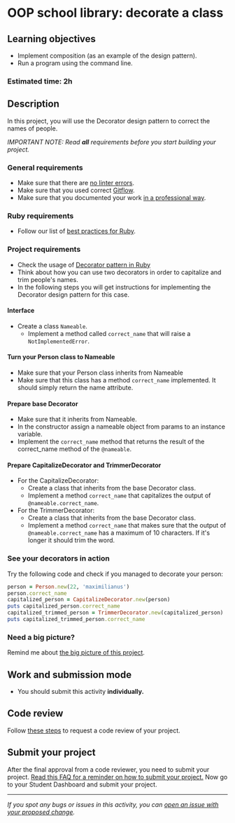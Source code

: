 # OOP school library: decorate a class

## Learning objectives
- Implement composition (as an example of the design pattern).
- Run a program using the command line.

### Estimated time: 2h

## Description
In this project, you will use the Decorator design pattern to correct the names of people.

*IMPORTANT NOTE: Read **all** requirements before you start building your project.*

### General requirements

- Make sure that there are [no linter errors](https://github.com/microverseinc/linters-config).
- Make sure that you used correct [Gitflow](https://github.com/microverseinc/curriculum-transversal-skills/blob/main/git-github/articles/gitflow.md).
- Make sure that you documented your work [in a professional way](https://github.com/microverseinc/curriculum-transversal-skills/blob/main/documentation/articles/professional_repo_rules.md).

### Ruby requirements
- Follow our list of [best practices for Ruby](https://github.com/microverseinc/curriculum-ruby/blob/main/articles/ruby_best_practices.md).

### Project requirements
- Check the usage of [Decorator pattern in Ruby](https://refactoring.guru/design-patterns/decorator/ruby/example#example-0)
- Think about how you can use two decorators in order to capitalize and trim people's names.
- In the following steps you will get instructions for implementing the Decorator design pattern for this case.


#### Interface
- Create a class `Nameable`.
   - Implement a method called `correct_name` that will raise a `NotImplementedError`.

#### Turn your Person class to Nameable
- Make sure that your Person class inherits from Nameable
- Make sure that this class has a method `correct_name` implemented. It should simply return the name attribute.


#### Prepare base Decorator
- Make sure that it inherits from Nameable.
- In the constructor assign a nameable object from params to an instance variable.
- Implement the `correct_name` method that returns the result of the correct_name method of the `@nameable`.


#### Prepare CapitalizeDecorator and TrimmerDecorator
- For the CapitalizeDecorator:
    - Create a class that inherits from the base Decorator class.
    - Implement a method `correct_name` that capitalizes the output of `@nameable.correct_name`.
- For the TrimmerDecorator:
    - Create a class that inherits from the base Decorator class.
    - Implement a method `correct_name` that makes sure that the output of `@nameable.correct_name` has a maximum of 10 characters. If it's longer it should trim the word.

### See your decorators in action
Try the following code and check if you managed to decorate your person:

```ruby
person = Person.new(22, 'maximilianus')
person.correct_name
capitalized_person = CapitalizeDecorator.new(person)
puts capitalized_person.correct_name
capitalized_trimmed_person = TrimmerDecorator.new(capitalized_person)
puts capitalized_trimmed_person.correct_name
```

### Need a big picture?

Remind me about [the big picture of this project](./sneak_peek.md).


## Work and submission mode

- You should submit this activity **individually.**

## Code review

Follow [these steps](https://github.com/microverseinc/curriculum-transversal-skills/blob/main/code-review/articles/how_to_ask_for_a_code_review.md) to request a code review of your project.

## Submit your project

After the final approval from a code reviewer, you need to submit your project.
[Read this FAQ for a reminder on how to submit your project.](https://microverse.zendesk.com/hc/en-us/articles/360061344234)
Now go to your Student Dashboard and submit your project.

------

_If you spot any bugs or issues in this activity, you can [open an issue with your proposed change](https://github.com/microverseinc/curriculum-transversal-skills/blob/main/git-github/articles/open_issue.md)._
